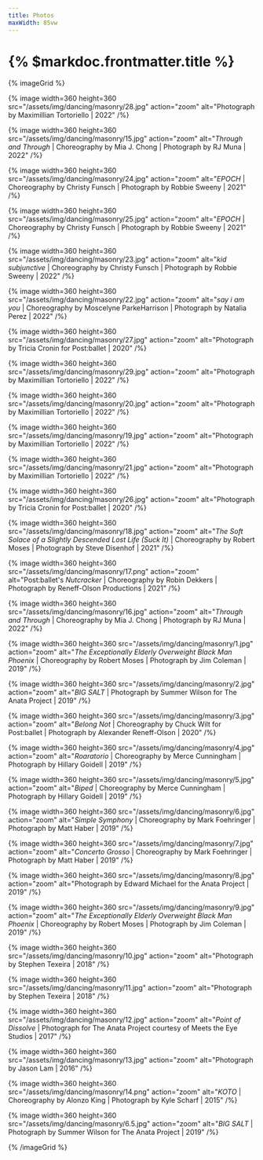 ```yaml
---
title: Photos
maxWidth: 85vw
---
```


# {% $markdoc.frontmatter.title %}

{% imageGrid %}

{% image
  width=360 height=360
  src="/assets/img/dancing/masonry/28.jpg"
  action="zoom"
  alt="Photograph by Maximillian Tortoriello | 2022"
/%}

{% image
  width=360 height=360
  src="/assets/img/dancing/masonry/15.jpg"
  action="zoom"
  alt="<i>Through and Through</i> | Choreography by Mia J. Chong | Photograph by RJ Muna | 2022"
/%}

{% image
  width=360 height=360
  src="/assets/img/dancing/masonry/24.jpg"
  action="zoom"
  alt="<i>EPOCH</i> | Choreography by Christy Funsch | Photograph by Robbie Sweeny | 2021"
/%}

{% image
  width=360 height=360
  src="/assets/img/dancing/masonry/25.jpg"
  action="zoom"
  alt="<i>EPOCH</i> | Choreography by Christy Funsch | Photograph by Robbie Sweeny | 2021"
/%}

{% image
  width=360 height=360
  src="/assets/img/dancing/masonry/23.jpg"
  action="zoom"
  alt="<i>kid subjunctive</i> | Choreography by Christy Funsch | Photograph by Robbie Sweeny | 2022"
/%}

{% image
  width=360 height=360
  src="/assets/img/dancing/masonry/22.jpg"
  action="zoom"
  alt="<i>say i am you</i> | Choreography by Moscelyne ParkeHarrison | Photograph by Natalia Perez | 2022"
/%}

{% image
  width=360 height=360
  src="/assets/img/dancing/masonry/27.jpg"
  action="zoom"
  alt="Photograph by Tricia Cronin for Post:ballet | 2020"
/%}

{% image
  width=360 height=360
  src="/assets/img/dancing/masonry/29.jpg"
  action="zoom"
  alt="Photograph by Maximillian Tortoriello | 2022"
/%}

{% image
  width=360 height=360
  src="/assets/img/dancing/masonry/20.jpg"
  action="zoom"
  alt="Photograph by Maximillian Tortoriello | 2022"
/%}

{% image
  width=360 height=360
  src="/assets/img/dancing/masonry/19.jpg"
  action="zoom"
  alt="Photograph by Maximillian Tortoriello | 2022"
/%}

{% image
  width=360 height=360
  src="/assets/img/dancing/masonry/21.jpg"
  action="zoom"
  alt="Photograph by Maximillian Tortoriello | 2022"
/%}

{% image
  width=360 height=360
  src="/assets/img/dancing/masonry/26.jpg"
  action="zoom"
  alt="Photograph by Tricia Cronin for Post:ballet | 2020"
/%}

{% image
  width=360 height=360
  src="/assets/img/dancing/masonry/18.jpg"
  action="zoom"
  alt="<i>The Soft Solace of a Slightly Descended Lost Life (Suck It)</i> | Choreography by Robert Moses | Photograph by Steve Disenhof | 2021"
/%}

{% image
  width=360 height=360
  src="/assets/img/dancing/masonry/17.png"
  action="zoom"
  alt="Post:ballet's <i>Nutcracker</i> | Choreography by Robin Dekkers | Photograph by Reneff-Olson Productions | 2021"
/%}

{% image
  width=360 height=360
  src="/assets/img/dancing/masonry/16.jpg"
  action="zoom"
  alt="<i>Through and Through</i> | Choreography by Mia J. Chong | Photograph by RJ Muna | 2022"
/%}

{% image
  width=360 height=360
  src="/assets/img/dancing/masonry/1.jpg"
  action="zoom"
  alt="<i>The Exceptionally Elderly Overweight Black Man Phoenix</i> | Choreography by Robert Moses | Photograph by Jim Coleman | 2019"
/%}

{% image
  width=360 height=360
  src="/assets/img/dancing/masonry/2.jpg"
  action="zoom"
  alt="<i>BIG SALT</i> | Photograph by Summer Wilson for The Anata Project | 2019"
/%}

{% image
  width=360 height=360
  src="/assets/img/dancing/masonry/3.jpg"
  action="zoom"
  alt="<i>Belong Not</i> | Choreography by Chuck Wilt for Post:ballet | Photograph by Alexander Reneff-Olson | 2020"
/%}

{% image
  width=360 height=360
  src="/assets/img/dancing/masonry/4.jpg"
  action="zoom"
  alt="<i>Roaratorio</i> | Choreography by Merce Cunningham | Photograph by Hillary Goidell | 2019"
/%}

{% image
  width=360 height=360
  src="/assets/img/dancing/masonry/5.jpg"
  action="zoom"
  alt="<i>Biped</i> | Choreography by Merce Cunningham | Photograph by Hillary Goidell | 2019"
/%}

{% image
  width=360 height=360
  src="/assets/img/dancing/masonry/6.jpg"
  action="zoom"
  alt="<i>Simple Symphony</i> | Choreography by Mark Foehringer | Photograph by Matt Haber | 2019"
/%}

{% image
  width=360 height=360
  src="/assets/img/dancing/masonry/7.jpg"
  action="zoom"
  alt="<i>Concerto Grosso</i> | Choreography by Mark Foehringer | Photograph by Matt Haber | 2019"
/%}

{% image
  width=360 height=360
  src="/assets/img/dancing/masonry/8.jpg"
  action="zoom"
  alt="Photograph by Edward Michael for the Anata Project | 2019"
/%}

{% image
  width=360 height=360
  src="/assets/img/dancing/masonry/9.jpg"
  action="zoom"
  alt="<i>The Exceptionally Elderly Overweight Black Man Phoenix</i> | Choreography by Robert Moses | Photograph by Jim Coleman | 2019"
/%}

{% image
  width=360 height=360
  src="/assets/img/dancing/masonry/10.jpg"
  action="zoom"
  alt="Photograph by Stephen Texeira | 2018"
/%}

{% image
  width=360 height=360
  src="/assets/img/dancing/masonry/11.jpg"
  action="zoom"
  alt="Photograph by Stephen Texeira | 2018"
/%}

{% image
  width=360 height=360
  src="/assets/img/dancing/masonry/12.jpg"
  action="zoom"
  alt="<i>Point of Dissolve</i> | Photograph for The Anata Project courtesy of Meets the Eye Studios | 2017"
/%}

{% image
  width=360 height=360
  src="/assets/img/dancing/masonry/13.jpg"
  action="zoom"
  alt="Photograph by Jason Lam | 2016"
/%}

{% image
  width=360 height=360
  src="/assets/img/dancing/masonry/14.png"
  action="zoom"
  alt="<i>KOTO</i> | Choreography by Alonzo King | Photograph by Kyle Scharf | 2015"
/%}

{% image
  width=360 height=360
  src="/assets/img/dancing/masonry/6.5.jpg"
  action="zoom"
  alt="<i>BIG SALT</i> | Photograph by Summer Wilson for The Anata Project | 2019"
/%}

{% /imageGrid %}
